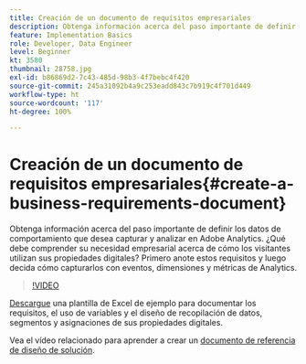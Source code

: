 ```yaml
---
title: Creación de un documento de requisitos empresariales
description: Obtenga información acerca del paso importante de definir los datos de comportamiento que desea capturar y analizar en Adobe Analytics.
feature: Implementation Basics
role: Developer, Data Engineer
level: Beginner
kt: 3580
thumbnail: 28758.jpg
exl-id: b86869d2-7c43-485d-98b3-4f7bebc4f420
source-git-commit: 245a31092b4a9c253eadd843c7b919c4f701d449
workflow-type: ht
source-wordcount: '117'
ht-degree: 100%

---
```


# Creación de un documento de requisitos empresariales{#create-a-business-requirements-document}

Obtenga información acerca del paso importante de definir los datos de comportamiento que desea capturar y analizar en Adobe Analytics. ¿Qué debe comprender su necesidad empresarial acerca de cómo los visitantes utilizan sus propiedades digitales? Primero anote estos requisitos y luego decida cómo capturarlos con eventos, dimensiones y métricas de Analytics.

>[!VIDEO](https://video.tv.adobe.com/v/28758/?quality=12&learn=on)

[Descargue](assets/aa_en_BRD_SDR_template.xlsx) una plantilla de Excel de ejemplo para documentar los requisitos, el uso de variables y el diseño de recopilación de datos, segmentos y asignaciones de sus propiedades digitales.

Vea el vídeo relacionado para aprender a crear un [documento de referencia de diseño de solución](creating-and-maintaining-an-sdr.md).
